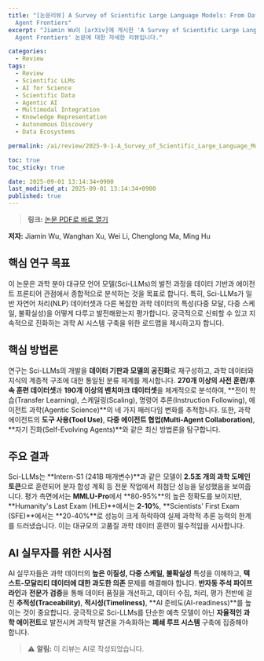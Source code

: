 ```yaml
---
title: "[논문리뷰] A Survey of Scientific Large Language Models: From Data Foundations to
  Agent Frontiers"
excerpt: "Jiamin Wu이 [arXiv]에 게시한 'A Survey of Scientific Large Language Models: From Data Foundations to
  Agent Frontiers' 논문에 대한 자세한 리뷰입니다."

categories:
  - Review
tags:
  - Review
  - Scientific LLMs
  - AI for Science
  - Scientific Data
  - Agentic AI
  - Multimodal Integration
  - Knowledge Representation
  - Autonomous Discovery
  - Data Ecosystems

permalink: /ai/review/2025-9-1-A_Survey_of_Scientific_Large_Language_Models_From_Data_Foundations_to_Agent_Frontiers/

toc: true
toc_sticky: true

date: 2025-09-01 13:14:34+0900
last_modified_at: 2025-09-01 13:14:34+0900
published: true
---
```

> **링크:** [논문 PDF로 바로 열기](https://arxiv.org/abs/2508.21148)

**저자:** Jiamin Wu, Wanghan Xu, Wei Li, Chenglong Ma, Ming Hu



## 핵심 연구 목표
이 논문은 과학 분야 대규모 언어 모델(Sci-LLMs)의 발전 과정을 데이터 기반과 에이전트 프론티어 관점에서 종합적으로 분석하는 것을 목표로 합니다. 특히, Sci-LLMs가 일반 자연어 처리(NLP) 데이터셋과 다른 복잡한 과학 데이터의 특성(다중 모달, 다중 스케일, 불확실성)을 어떻게 다루고 발전해왔는지 평가합니다. 궁극적으로 신뢰할 수 있고 지속적으로 진화하는 과학 AI 시스템 구축을 위한 로드맵을 제시하고자 합니다.

## 핵심 방법론
연구는 Sci-LLMs의 개발을 **데이터 기판과 모델의 공진화**로 재구성하고, 과학 데이터와 지식의 계층적 구조에 대한 통일된 분류 체계를 제시합니다. **270개 이상의 사전 훈련/후속 훈련 데이터셋**과 **190개 이상의 벤치마크 데이터셋**을 체계적으로 분석하여, **전이 학습(Transfer Learning), 스케일링(Scaling), 명령어 추론(Instruction Following), 에이전트 과학(Agentic Science)**의 네 가지 패러다임 변화를 추적합니다. 또한, 과학 에이전트의 **도구 사용(Tool Use)**, **다중 에이전트 협업(Multi-Agent Collaboration)**, **자기 진화(Self-Evolving Agents)**와 같은 최신 방법론을 탐구합니다.

## 주요 결과
Sci-LLMs는 **Intern-S1 (241B 매개변수)**과 같은 모델이 **2.5조 개의 과학 도메인 토큰**으로 훈련되어 분자 합성 계획 등 전문 작업에서 최첨단 성능을 달성했음을 보여줍니다. 평가 측면에서는 **MMLU-Pro**에서 **80-95%**의 높은 정확도를 보이지만, **Humanity's Last Exam (HLE)**에서는 **2-10%**, **Scientists' First Exam (SFE)**에서는 **20-40%**로 성능이 크게 하락하여 실제 과학적 추론 능력의 한계를 드러냈습니다. 이는 대규모의 고품질 과학 데이터 훈련이 필수적임을 시사합니다.

## AI 실무자를 위한 시사점
AI 실무자들은 과학 데이터의 **높은 이질성, 다중 스케일, 불확실성** 특성을 이해하고, **텍스트-모달리티 데이터에 대한 과도한 의존** 문제를 해결해야 합니다. **반자동 주석 파이프라인**과 **전문가 검증**을 통해 데이터 품질을 개선하고, 데이터 수집, 처리, 평가 전반에 걸친 **추적성(Traceability)**, **적시성(Timeliness)**, **AI 준비도(AI-readiness)**를 높이는 것이 중요합니다. 궁극적으로 Sci-LLMs를 단순한 예측 모델이 아닌 **자율적인 과학 에이전트**로 발전시켜 과학적 발견을 가속화하는 **폐쇄 루프 시스템** 구축에 집중해야 합니다.

> ⚠️ **알림:** 이 리뷰는 AI로 작성되었습니다.